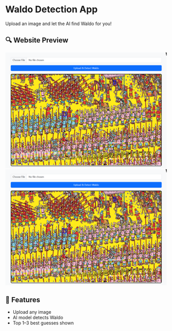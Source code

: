 # Waldo Detection App

Upload an image and let the AI find Waldo for you!

## 🔍 Website Preview

![Screenshot 1](sc2.png)
![Screenshot 2](sc2.png)

## 🚀 Features

- Upload any image
- AI model detects Waldo
- Top 1–3 best guesses shown
